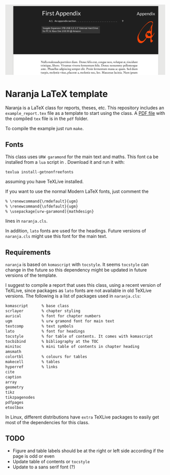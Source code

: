 ![](png/preview.png)

# Naranja LaTeX template

Naranja is a LaTeX class for reports, theses, etc.  This repository includes an
`example_report.tex` file as a template to start using the class. 
A [PDF file](pdf/report_example.pdf) with the compiled `tex` file is in the
`pdf` folder.

To compile the example just run `make`.

## Fonts

This class uses `URW garamond` for the main text and maths. This font ca be
installed from a `lua` script in
[](https://www.tug.org/fonts/getnonfreefonts/).  Download it and run it with: 

    texlua install-getnonfreefonts

assuming you have TeXLive installed.

If you want to use the normal Modern LaTeX fonts, just comment the 


    % \renewcommand{\rmdefault}{ugm}
    % \renewcommand{\sfdefault}{ugm}
    % \usepackage[urw-garamond]{mathdesign}

lines in `naranja.cls`.

In addition, `lato` fonts are used for the headings. Future versions of
`naranja.cls` might use this font for the main text.

## Requirements

`naranja` is based on `komascript` with `tocstyle`. It seems `tocstyle` can
change in the future so this dependency might be updated in future versions of
the template. 

I suggest to compile a report that uses this class, using a recent version of
TeXLive, since packages as `lato` fonts are not available in old TeXLive
versions. The following is a list of packages used in `naranja.cls`:

    komascript      % base class 
    scrlayer        % chapter styling
    aurical         % font for chapter numbers
    ugm             % urw gramond font for main text
    textcomp        % text symbols
    lato            % font for headings
    tocstyle        % for table of contents. It comes with komascript
    tocbibind       % bibliography at the TOC
    minitoc         % mini table of contents in chapter heading
    amsmath
    colortbl        % colours for tables
    makecell        % tables
    hyperref        % links
    cite
    caption
    array
    geometry
    tikz
    tikzpagenodes
    pdfpages
    etoolbox
    
In Linux, different distributions have `extra` TeXLive packages to easily get
most of the dependencies for this class.

## TODO

* Figure and table labels should be at the right or left side according
  if the page is odd or even
* Update table of contents or `tocstyle`
* Update to a sans serif font (?)
